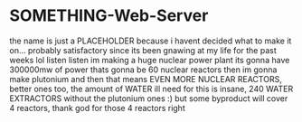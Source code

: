 # SOMETHING-Web-Server
the name is just a PLACEHOLDER because i havent decided what to make it on... probably satisfactory since its been gnawing at my life for the past weeks lol listen listen im making a huge nuclear power plant its gonna have 300000mw of power thats gonna be 60 nuclear reactors then im gonna make plutonium and then that means EVEN MORE NUCLEAR REACTORS, better ones too, the amount of WATER ill need for this is insane, 240 WATER EXTRACTORS without the plutonium ones :) but some byproduct will cover 4 reactors, thank god for those 4 reactors right
